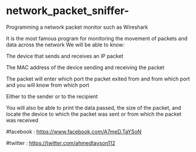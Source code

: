 # network_packet_sniffer-
Programming a network packet monitor such as Wireshark

It is the most famous program for monitoring the movement of packets and data across the network
 We will be able to know:

The device that sends and receives an IP packet

The MAC address of the device sending and receiving the packet

The packet will enter which port the packet exited from and from which port and you will know from which port

Either to the sender or to the recipient

You will also be able to print the data passed, the size of the packet, and locate the device to which the packet was sent or from which the packet was received


#facebook : https://www.facebook.com/A7meD.TaYSoN

#twitter : https://twitter.com/ahmedtayson112



